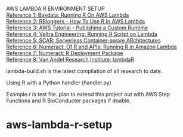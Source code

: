 
AWS LAMBDA R ENVIRONMENT SETUP\
[Reference 1: Bakdata: Running R On AWS Lambda](https://medium.com/bakdata/running-r-on-aws-lambda-9d40643551a6)\
[Reference 2: RBloggers - How To Use R In AWS Lambda](https://www.r-bloggers.com/how-to-use-r-in-aws-lambda/)\
[Reference 3: AWS Tutorial - Publishing a Custom Runtime](https://docs.aws.amazon.com/lambda/latest/dg/runtimes-walkthrough.html) \
[Reference 4: Veltra Engineering: Running R Script on Lambda](https://medium.com/veltra-engineering/running-r-script-on-aws-lambda-custom-runtime-3a87403dcb) \
[Reference 5: SCAR: Serverless Container-aware ARchitectures](https://github.com/grycap/scar/tree/master/examples/r) \
[Reference 6: Numeract: Of R and APIs: Running R in Amazon Lambda](https://numeract.github.io/aws-lambda-r/#1) \
[Reference 7: Numeract: R Deployment Package](https://github.com/numeract/aws-lambda-r/blob/master/scripts/13_create_deployment_package.sh) \
[Reference 8: Van Andel Research Institute: lambdaR](https://github.com/VanAndelInstitute/lambdaR)


lambda-build.sh is the latest compilation of all research to date.

Using R with a Python handler (handler.py)

Example.r is test file..plan to extend this project out with AWS Step Functions and R BioConducter packages if doable.

	
# aws-lambda-r-setup

